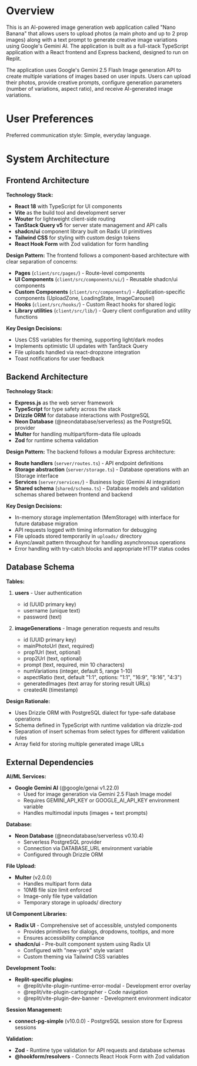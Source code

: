 # Overview

This is an AI-powered image generation web application called "Nano Banana" that allows users to upload photos (a main photo and up to 2 prop images) along with a text prompt to generate creative image variations using Google's Gemini AI. The application is built as a full-stack TypeScript application with a React frontend and Express backend, designed to run on Replit.

The application uses Google's Gemini 2.5 Flash Image generation API to create multiple variations of images based on user inputs. Users can upload their photos, provide creative prompts, configure generation parameters (number of variations, aspect ratio), and receive AI-generated image variations.

# User Preferences

Preferred communication style: Simple, everyday language.

# System Architecture

## Frontend Architecture

**Technology Stack:**
- **React 18** with TypeScript for UI components
- **Vite** as the build tool and development server
- **Wouter** for lightweight client-side routing
- **TanStack Query v5** for server state management and API calls
- **shadcn/ui** component library built on Radix UI primitives
- **Tailwind CSS** for styling with custom design tokens
- **React Hook Form** with Zod validation for form handling

**Design Pattern:**
The frontend follows a component-based architecture with clear separation of concerns:
- **Pages** (`client/src/pages/`) - Route-level components
- **UI Components** (`client/src/components/ui/`) - Reusable shadcn/ui components
- **Custom Components** (`client/src/components/`) - Application-specific components (UploadZone, LoadingState, ImageCarousel)
- **Hooks** (`client/src/hooks/`) - Custom React hooks for shared logic
- **Library utilities** (`client/src/lib/`) - Query client configuration and utility functions

**Key Design Decisions:**
- Uses CSS variables for theming, supporting light/dark modes
- Implements optimistic UI updates with TanStack Query
- File uploads handled via react-dropzone integration
- Toast notifications for user feedback

## Backend Architecture

**Technology Stack:**
- **Express.js** as the web server framework
- **TypeScript** for type safety across the stack
- **Drizzle ORM** for database interactions with PostgreSQL
- **Neon Database** (@neondatabase/serverless) as the PostgreSQL provider
- **Multer** for handling multipart/form-data file uploads
- **Zod** for runtime schema validation

**Design Pattern:**
The backend follows a modular Express architecture:
- **Route handlers** (`server/routes.ts`) - API endpoint definitions
- **Storage abstraction** (`server/storage.ts`) - Database operations with an IStorage interface
- **Services** (`server/services/`) - Business logic (Gemini AI integration)
- **Shared schema** (`shared/schema.ts`) - Database models and validation schemas shared between frontend and backend

**Key Design Decisions:**
- In-memory storage implementation (MemStorage) with interface for future database migration
- API requests logged with timing information for debugging
- File uploads stored temporarily in `uploads/` directory
- Async/await pattern throughout for handling asynchronous operations
- Error handling with try-catch blocks and appropriate HTTP status codes

## Database Schema

**Tables:**
1. **users** - User authentication
   - id (UUID primary key)
   - username (unique text)
   - password (text)

2. **imageGenerations** - Image generation requests and results
   - id (UUID primary key)
   - mainPhotoUrl (text, required)
   - prop1Url (text, optional)
   - prop2Url (text, optional)
   - prompt (text, required, min 10 characters)
   - numVariations (integer, default 5, range 1-10)
   - aspectRatio (text, default "1:1", options: "1:1", "16:9", "9:16", "4:3")
   - generatedImages (text array for storing result URLs)
   - createdAt (timestamp)

**Design Rationale:**
- Uses Drizzle ORM with PostgreSQL dialect for type-safe database operations
- Schema defined in TypeScript with runtime validation via drizzle-zod
- Separation of insert schemas from select types for different validation rules
- Array field for storing multiple generated image URLs

## External Dependencies

**AI/ML Services:**
- **Google Gemini AI** (@google/genai v1.22.0)
  - Used for image generation via Gemini 2.5 Flash Image model
  - Requires GEMINI_API_KEY or GOOGLE_AI_API_KEY environment variable
  - Handles multimodal inputs (images + text prompts)

**Database:**
- **Neon Database** (@neondatabase/serverless v0.10.4)
  - Serverless PostgreSQL provider
  - Connection via DATABASE_URL environment variable
  - Configured through Drizzle ORM

**File Upload:**
- **Multer** (v2.0.0)
  - Handles multipart form data
  - 10MB file size limit enforced
  - Image-only file type validation
  - Temporary storage in uploads/ directory

**UI Component Libraries:**
- **Radix UI** - Comprehensive set of accessible, unstyled components
  - Provides primitives for dialogs, dropdowns, tooltips, and more
  - Ensures accessibility compliance
- **shadcn/ui** - Pre-built component system using Radix UI
  - Configured with "new-york" style variant
  - Custom theming via Tailwind CSS variables

**Development Tools:**
- **Replit-specific plugins:**
  - @replit/vite-plugin-runtime-error-modal - Development error overlay
  - @replit/vite-plugin-cartographer - Code navigation
  - @replit/vite-plugin-dev-banner - Development environment indicator

**Session Management:**
- **connect-pg-simple** (v10.0.0) - PostgreSQL session store for Express sessions

**Validation:**
- **Zod** - Runtime type validation for API requests and database schemas
- **@hookform/resolvers** - Connects React Hook Form with Zod validation